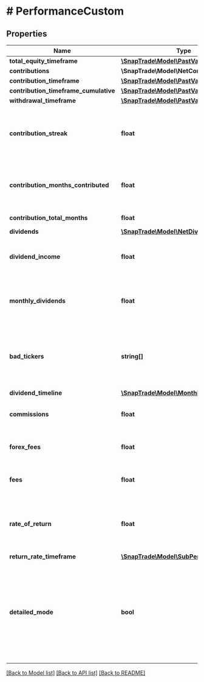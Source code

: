 # # PerformanceCustom

## Properties

Name | Type | Description | Notes
------------ | ------------- | ------------- | -------------
**total_equity_timeframe** | [**\SnapTrade\Model\PastValue[]**](PastValue.md) |  | [optional]
**contributions** | **\SnapTrade\Model\NetContributions** |  | [optional]
**contribution_timeframe** | [**\SnapTrade\Model\PastValue[]**](PastValue.md) |  | [optional]
**contribution_timeframe_cumulative** | [**\SnapTrade\Model\PastValue[]**](PastValue.md) |  | [optional]
**withdrawal_timeframe** | [**\SnapTrade\Model\PastValue[]**](PastValue.md) |  | [optional]
**contribution_streak** | **float** | Current streak of cosecutive months where contributions were made | [optional]
**contribution_months_contributed** | **float** | Number of months in the timeframe with contributions | [optional]
**contribution_total_months** | **float** | Total months in timeframe | [optional]
**dividends** | [**\SnapTrade\Model\NetDividend[]**](NetDividend.md) |  | [optional]
**dividend_income** | **float** | Total dividends received over the timeframe | [optional]
**monthly_dividends** | **float** | Average dividends received per month over the timeframe | [optional]
**bad_tickers** | **string[]** | list of tickers which may not be supported or may not have accurate price data | [optional]
**dividend_timeline** | [**\SnapTrade\Model\MonthlyDividends[]**](MonthlyDividends.md) |  | [optional]
**commissions** | **float** | commissions incurred during the timeframe | [optional]
**forex_fees** | **float** | forex fees incurred during the timeframe | [optional]
**fees** | **float** | other fees incurred during the timeframe | [optional]
**rate_of_return** | **float** | The return rate over the timeframe. Annualized if timeframe is longer than 1 year | [optional]
**return_rate_timeframe** | [**\SnapTrade\Model\SubPeriodReturnRate[]**](SubPeriodReturnRate.md) |  | [optional]
**detailed_mode** | **bool** | Whether the user has detailed mode enabled (more frequent data points for totalEquity and contribution timeframes) | [optional]

[[Back to Model list]](../../README.md#models) [[Back to API list]](../../README.md#endpoints) [[Back to README]](../../README.md)
